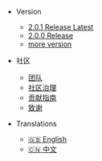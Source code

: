 - Version
  - [2.0.1 Release Latest](https://github.com/apolloconfig/apollo/releases/tag/v2.0.1)
  - [2.0.0 Release](https://github.com/apolloconfig/apollo/releases/tag/v2.0.0)
  - [more version](https://github.com/apolloconfig/apollo/releases)

- 社区
  - [团队](zh/community/team.md)
  - [社区治理](zh/governance.md)
  - [贡献指南](zh/contributing.md)
  - [致谢](zh/community/thank-you.md)

- Translations
  - [:uk: English](/en/)
  - [:cn: 中文](/zh/)